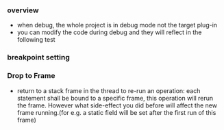 ### overview
* when debug, the whole project is in debug mode not the target plug-in
* you can modify the code during debug and they will reflect in the following test



### breakpoint setting



### Drop to Frame
* return to a stack frame in the thread to re-run an operation: each statement shall be bound to a specific frame, this operation will rerun the frame. However what side-effect you did before will affect the new frame running.(for e.g. a static field will be set after the first run of this frame)
